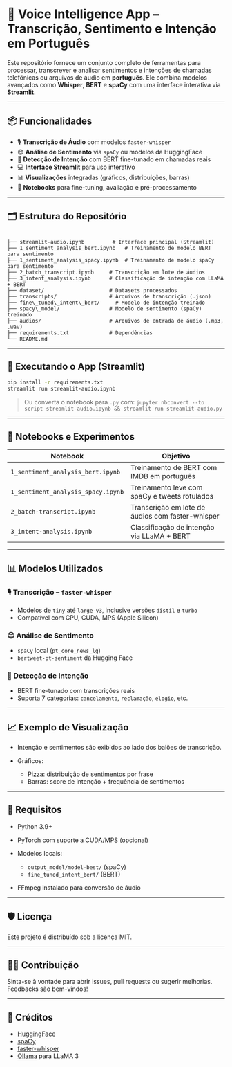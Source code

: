 # 🧠 Voice Intelligence App – Transcrição, Sentimento e Intenção em Português

Este repositório fornece um conjunto completo de ferramentas para processar, transcrever e analisar sentimentos e intenções de chamadas telefônicas ou arquivos de áudio em **português**. Ele combina modelos avançados como **Whisper**, **BERT** e **spaCy** com uma interface interativa via **Streamlit**.

---

## 📦 Funcionalidades

- 🎙️ **Transcrição de Áudio** com modelos `faster-whisper`
- 😊 **Análise de Sentimento** via `spaCy` ou modelos da HuggingFace
- 🎯 **Detecção de Intenção** com BERT fine-tunado em chamadas reais
- 💻 **Interface Streamlit** para uso interativo
- 📊 **Visualizações** integradas (gráficos, distribuições, barras)
- 🧪 **Notebooks** para fine-tuning, avaliação e pré-processamento

---

## 🗂 Estrutura do Repositório

```text

├── streamlit-audio.ipynb         # Interface principal (Streamlit)
├── 1_sentiment_analysis_bert.ipynb   # Treinamento de modelo BERT para sentimento
├── 1_sentiment_analysis_spacy.ipynb  # Treinamento de modelo spaCy para sentimento
├── 2_batch_transcript.ipynb     # Transcrição em lote de áudios
├── 3_intent_analysis.ipynb      # Classificação de intenção com LLaMA + BERT
├── dataset/                     # Datasets processados
├── transcripts/                 # Arquivos de transcrição (.json)
├── fine\_tuned\_intent\_bert/     # Modelo de intenção treinado
├── spacy\_model/                # Modelo de sentimento (spaCy) treinado
├── audios/                      # Arquivos de entrada de áudio (.mp3, .wav)
├── requirements.txt             # Dependências
└── README.md
```

---

## 🚀 Executando o App (Streamlit)

```bash
pip install -r requirements.txt
streamlit run streamlit-audio.ipynb
````

> Ou converta o notebook para `.py` com:
> `jupyter nbconvert --to script streamlit-audio.ipynb && streamlit run streamlit-audio.py`

---

## 📁 Notebooks e Experimentos

| Notebook                           | Objetivo                                         |
| ---------------------------------- | ------------------------------------------------ |
| `1_sentiment_analysis_bert.ipynb`  | Treinamento de BERT com IMDB em português        |
| `1_sentiment_analysis_spacy.ipynb` | Treinamento leve com spaCy e tweets rotulados    |
| `2_batch-transcript.ipynb`         | Transcrição em lote de áudios com faster-whisper |
| `3_intent-analysis.ipynb`          | Classificação de intenção via LLaMA + BERT       |

---

## 📊 Modelos Utilizados

### 🎙 Transcrição – `faster-whisper`

* Modelos de `tiny` até `large-v3`, inclusive versões `distil` e `turbo`
* Compatível com CPU, CUDA, MPS (Apple Silicon)

### 😊 Análise de Sentimento

* `spaCy` local (`pt_core_news_lg`)
* `bertweet-pt-sentiment` da Hugging Face

### 🎯 Detecção de Intenção

* BERT fine-tunado com transcrições reais
* Suporta 7 categorias: `cancelamento`, `reclamação`, `elogio`, etc.

---

## 📈 Exemplo de Visualização

* Intenção e sentimentos são exibidos ao lado dos balões de transcrição.
* Gráficos:

  * Pizza: distribuição de sentimentos por frase
  * Barras: score de intenção + frequência de sentimentos

---

## 🧪 Requisitos

* Python 3.9+
* PyTorch com suporte a CUDA/MPS (opcional)
* Modelos locais:

  * `output_model/model-best/` (spaCy)
  * `fine_tuned_intent_bert/` (BERT)
* FFmpeg instalado para conversão de áudio

---

## 🛡️ Licença

Este projeto é distribuído sob a licença MIT.

---

## 🙋‍♂️ Contribuição

Sinta-se à vontade para abrir issues, pull requests ou sugerir melhorias. Feedbacks são bem-vindos!

---

## 🔖 Créditos

* [HuggingFace](https://huggingface.co/)
* [spaCy](https://spacy.io/)
* [faster-whisper](https://github.com/guillaumekln/faster-whisper)
* [Ollama](https://ollama.com) para LLaMA 3
